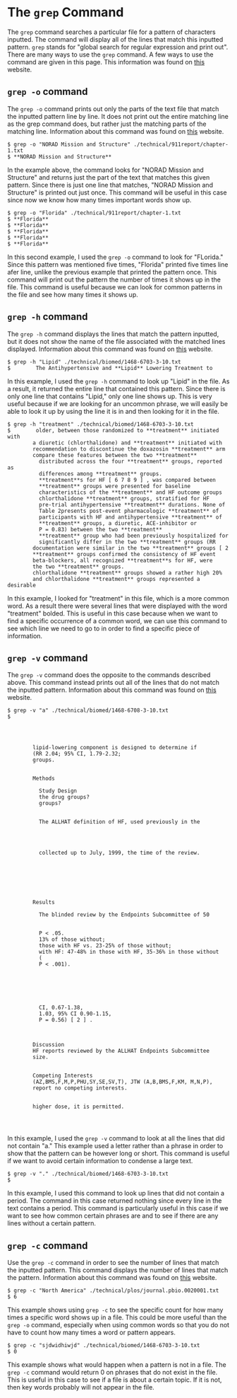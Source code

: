 # The `grep` Command

The `grep` command searches a particular file for a pattern of characters inputted. The command will display all of the lines that match this inputted pattern. `grep` stands for "global search for regular expression and print out". There are many ways to use the `grep` command. A few ways to use the command are given in this page. This information was found on [this](https://www.geeksforgeeks.org/grep-command-in-unixlinux/) website. 

## `grep -o` command

The `grep -o` command prints out only the parts of the text file that match the inputted pattern line by line. It does not print out the entire matching line as the grep command does, but rather just the matching parts of the matching line. Information about this command was found on [this](https://www.geeksforgeeks.org/grep-command-in-unixlinux/) website. 
```
$ grep -o "NORAD Mission and Structure" ./technical/911report/chapter-1.txt
$ **NORAD Mission and Structure**
```
In the example above, the command looks for "NORAD Mission and Structure" and returns just the part of the text that matches this given pattern. Since there is just one line that matches, "NORAD Mission and Structure" is printed out just once. This command will be useful in this case since now we know how many times important words show up.
```
$ grep -o "Florida" ./technical/911report/chapter-1.txt
$ **Florida**
$ **Florida**
$ **Florida**
$ **Florida**
$ **Florida**
```
In this second example, I used the `grep -o` command to look for "FLorida." Since this pattern was mentioned five times, "Florida" printed five times line afer line, unlike the previous example that printed the pattern once. This command will print out the pattern the number of times it shows up in the file. This command is useful because we can look for common patterns in the file and see how many times it shows up.

## `grep -h` command

The `grep -h` command displays the lines that match the pattern inputted, but it does not show the name of the file associated with the matched lines displayed. Information about this command was found on [this](https://www.geeksforgeeks.org/grep-command-in-unixlinux/) website.
```
$ grep -h "Lipid" ./technical/biomed/1468-6703-3-10.txt
$        The Antihypertensive and **Lipid** Lowering Treatment to
```
In this example, I used the `grep -h` command to look up "Lipid" in the file. As a result, it returned the entire line that contained this pattern. Since there is only one line that contains "Lipid," only one line shows up. This is very useful because if we are looking for an uncommon phrase, we will easily be able to look it up by using the line it is in and then looking for it in the file.
```
$ grep -h "treatment" ./technical/biomed/1468-6703-3-10.txt
$        older, between those randomized to **treatment** initiated with
        a diuretic (chlorthalidone) and **treatment** initiated with
        recommendation to discontinue the doxazosin **treatment** arm
        compare these features between the two **treatment**
          distributed across the four **treatment** groups, reported as
          differences among **treatment** groups.
          **treatment**s for HF [ 6 7 8 9 ] , was compared between
          **treatment** groups were presented for baseline
          characteristics of the **treatment** and HF outcome groups
          chlorthalidone **treatment** groups, stratified for HF
          pre-trial antihypertensive **treatment** durations. None of
          Table 2presents post-event pharmacologic **treatment** of
          participants with HF and antihypertensive **treatment** of
          **treatment** groups, a diuretic, ACE-inhibitor or
          P = 0.83) between the two **treatment**
          **treatment** group who had been previously hospitalized for
          significantly differ in the two **treatment** groups (RR
        documentation were similar in the two **treatment** groups [ 2
        **treatment** groups confirmed the consistency of HF event
        beta-blockers, all recognized **treatment**s for HF, were
        the two **treatment** groups.
        chlorthalidone **treatment** groups showed a rather high 20%
        and chlorthalidone **treatment** groups represented a desirable
```
In this example, I looked for "treatment" in this file, which is a more common word. As a result there were several lines that were displayed with the word "treatment" bolded. This is useful in this case because when we want to find a specific occurrence of a common word, we can use this command to see which line we need to go to in order to find a specific piece of information.

## `grep -v` command

The `grep -v` command does the opposite to the commands described above. This command instead prints out all of the lines that do not match the inputted pattern. Information about this command was found on [this](https://www.geeksforgeeks.org/grep-command-in-unixlinux/) website. 
```
$ grep -v "a" ./technical/biomed/1468-6708-3-10.txt
$
  
    
      
        
        lipid-lowering component is designed to determine if
        (RR 2.04; 95% CI, 1.79-2.32; 
        groups.
      
      
        Methods
        
          Study Design
          the drug groups?
          groups?
        
        
          The ALLHAT definition of HF, used previously in the
        
        
        
        
          collected up to July, 1999, the time of the review.
        
        
        
        
        
      
      
        Results
        
          The blinded review by the Endpoints Subcommittee of 50
        
        
          P < .05.
          13% of those without; 
          those with HF vs. 23-25% of those without; 
          with HF: 47-48% in those with HF, 35-36% in those without
          ( 
          P < .001).
        
        
        
        
        
        
          CI, 0.67-1.38, 
          1.03, 95% CI 0.90-1.15, 
          P = 0.56) [ 2 ] .
        
      
      
        Discussion
        HF reports reviewed by the ALLHAT Endpoints Subcommittee
        size.
      
      
        Competing Interests
        (AZ,BMS,F,M,P,PHU,SY,SE,SV,T), JTW (A,B,BMS,F,KM, M,N,P),
        report no competing interests.
      
      
        higher dose, it is permitted.
      
    
  

```
In this example, I used the `grep -v` command to look at all the lines that did not contain "a." This example used a letter rather than a phrase in order to show that the pattern can be however long or short. This command is useful if we want to avoid certain information to condense a large text.
```
$ grep -v "." ./technical/biomed/1468-6703-3-10.txt
$
```
In this example, I used this command to look up lines that did not contain a period. The command in this case returned nothing since every line in the text contains a period. This command is particularly useful in this case if we want to see how common certain phrases are and to see if there are any lines without a certain pattern.

## `grep -c` command

Use the `grep -c` command in order to see the number of lines that match the inputted pattern. This command displays the number of lines that match the pattern. Information about this command was found on [this](https://www.geeksforgeeks.org/grep-command-in-unixlinux/) website. 
```
$ grep -c "North America" ./technical/plos/journal.pbio.0020001.txt
$ 6
```
This example shows using `grep -c` to see the specific count for how many times a specific word shows up in a file. This could be more useful than the `grep -o` command, especially when using common words so that you do not have to count how many times a word or pattern appears.
```
$ grep -c "sjdwidhiwjd" ./technical/biomed/1468-6703-3-10.txt
$ 0
```
This example shows what would happen when a pattern is not in a file. The `grep -c` command would return 0 on phrases that do not exist in the file. This is useful in this case to see if a file is about a certain topic. If it is not, then key words probably will not appear in the file.
